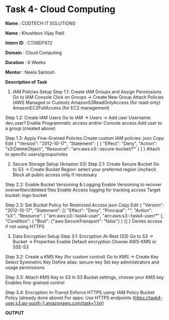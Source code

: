 # Task 4- Cloud Computing

**Name** : CODTECH IT SOLUTIONS

**Name** : Khushboo Vijay Patil

**Intern ID** : CT06DF672

**Domain** : Cloud Computing

**Duration** : 6 Weeks

**Mentor** : Neela Santosh

**Description of Task**

1. IAM Policies Setup
Step 1.1: Create IAM Groups and Assign Permissions
Go to IAM Console
Click on Groups → Create New Group
Attach Policies (AWS Managed or Custom)
AmazonS3ReadOnlyAccess (for read-only)
AmazonEC2FullAccess (for EC2 management)

Step 1.2: Create IAM Users
Go to IAM → Users → Add user
Username: dev_user1
Enable Programmatic access and/or Console access
Add user to a group (created above)

Step 1.3: Apply Fine-Grained Policies
Create custom IAM policies:
json
Copy
Edit
{
  "Version": "2012-10-17",
  "Statement": [
    {
      "Effect": "Deny",
      "Action": "s3:DeleteObject",
      "Resource": "arn:aws:s3:::secure-bucket/*"
    }
  ]
}
Attach to specific users/groups/roles

2. Secure Storage Setup (Amazon S3)
Step 2.1: Create Secure Bucket
Go to S3 → Create Bucket
Region: select your preferred region
Uncheck Block all public access only if necessary

Step 2.2: Enable Bucket Versioning & Logging
Enable Versioning to recover overwritten/deleted files
Enable Access logging for tracking access
Target bucket: logs-bucket

Step 2.3: Set Bucket Policy for Restricted Access
json
Copy
Edit
{
  "Version": "2012-10-17",
  "Statement": [{
    "Effect": "Deny",
    "Principal": "*",
    "Action": "s3:*",
    "Resource": [
      "arn:aws:s3:::task4-user",
      "arn:aws:s3:::task4-user/*"
    ],
    "Condition": {
      "Bool": {"aws:SecureTransport": "false"}
    }
  }]
}
Denies access if not using HTTPS

3. Data Encryption Setup
Step 3.1: Encryption At-Rest (S3)
Go to S3 → Bucket → Properties
Enable Default encryption
Choose AWS-KMS or SSE-S3

Step 3.2: Create a KMS Key (for custom control)
Go to KMS → Create Key
Select Symmetric Key
Define alias: secure-key
Set key administrators and usage permissions

Step 3.3: Attach KMS Key to S3
In S3 Bucket settings, choose your KMS key
Enables fine-grained control 

Step 3.4: Encryption In-Transit
Enforce HTTPS using:
IAM Policy
Bucket Policy (already done above)
For apps: Use HTTPS endpoints (https://task4-user.s3.ap-south-1.amazonaws.com/task+1.txt)

**OUTPUT**
